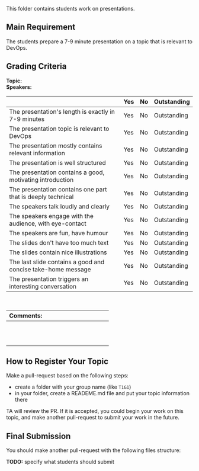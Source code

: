 This folder contains students work on presentations.

## Main Requirement

The students prepare a 7-9 minute presentation on a topic that is relevant to DevOps. 

## Grading Criteria

**Topic:**  
**Speakers:**

|                                             | Yes | No | Outstanding |
|-------------------------------------------- | ----|----|-------------|
|The presentation's length is exactly in 7-9 minutes  | Yes | No | Outstanding |
|The presentation topic is relevant to DevOps | Yes | No | Outstanding |
|The presentation mostly contains relevant information | Yes | No | Outstanding |
|The presentation is well structured  | Yes | No | Outstanding |
|The presentation contains a good, motivating introduction  | Yes | No | Outstanding |
|The presentation contains one part that is deeply technical  | Yes | No | Outstanding |
|The speakers talk loudly and  clearly  | Yes | No | Outstanding |
|The speakers engage with the audience, with eye-contact  | Yes | No | Outstanding |
|The speakers are fun, have humour  | Yes | No | Outstanding |
|The slides don't have too much text  | Yes | No | Outstanding |
|The slides contain nice illustrations  | Yes | No | Outstanding |
|The last slide contains a good and concise take-home message | Yes | No | Outstanding |
|The presentation triggers an interesting conversation  | Yes | No | Outstanding |

<br/>

| Comments: &nbsp;&nbsp;&nbsp;&nbsp;&nbsp;&nbsp;&nbsp;&nbsp;&nbsp;&nbsp;&nbsp;&nbsp;&nbsp;&nbsp;&nbsp;&nbsp;&nbsp;&nbsp;&nbsp;&nbsp;&nbsp;&nbsp;&nbsp;&nbsp;&nbsp;&nbsp;&nbsp;&nbsp;&nbsp;&nbsp;&nbsp;&nbsp;&nbsp;&nbsp;&nbsp;&nbsp;&nbsp;&nbsp;&nbsp; |
|----------------|
| <br/><br/><br/>|

## How to Register Your Topic

Make a pull-request based on the following steps:

- create a folder with your group name (like `T1G1`)
- in your folder, create a READEME.md file and put your topic information there

TA will review the PR. If it is accepted, you could begin your work on this topic, and make another pull-request to submit your work in the future.

## Final Submission

You should make another pull-request with the following files structure:

**TODO:** specify what students should submit

